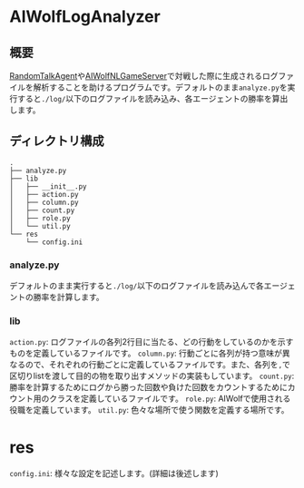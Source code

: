# AIWolfLogAnalyzer

## 概要
[RandomTalkAgent](https://github.com/aiwolfdial/RandomTalkAgent)や[AIWolfNLGameServer](https://github.com/aiwolfdial/AIWolfNLGameServer)で対戦した際に生成されるログファイルを解析することを助けるプログラムです。デフォルトのまま`analyze.py`を実行すると`./log/`以下のログファイルを読み込み、各エージェントの勝率を算出します。

## ディレクトリ構成
```
.
├── analyze.py
├── lib
│   ├── __init__.py
│   ├── action.py
│   ├── column.py
│   ├── count.py
│   ├── role.py
│   └── util.py
└── res
    └── config.ini
```

### analyze.py
デフォルトのまま実行すると`./log/`以下のログファイルを読み込んで各エージェントの勝率を計算します。

### lib
`action.py`: ログファイルの各列2行目に当たる、どの行動をしているのかを示すものを定義しているファイルです。
`column.py`: 行動ごとに各列が持つ意味が異なるので、それぞれの行動ごとに定義しているファイルです。また、各列を`,`で区切りlistを渡して目的の物を取り出すメソッドの実装もしています。
`count.py`: 勝率を計算するためにログから勝った回数や負けた回数をカウントするためにカウント用のクラスを定義しているファイルです。
`role.py`: AIWolfで使用される役職を定義しています。
`util.py`: 色々な場所で使う関数を定義する場所です。

# res
`config.ini`: 様々な設定を記述します。(詳細は後述します)

